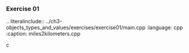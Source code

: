 ### Exercise 01

.. literalinclude:: ../ch3-objects_types_and_values/exercises/exercise01/main.cpp
   :language: cpp
   :caption: miles2kilometers.cpp

c
